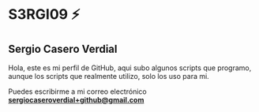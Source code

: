 # S3RGI09 ⚡ 
## Sergio Casero Verdial 
Hola, este es mi perfil de GitHub, aqui subo algunos scripts que programo, aunque los scripts que realmente utilizo, solo los uso para mi.

Puedes escribirme a mi correo electrónico **sergiocaseroverdial+github@gmail.com**